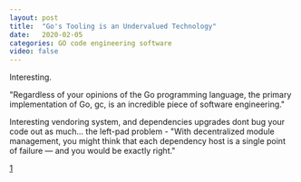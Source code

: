 ```yaml
---
layout: post
title:  "Go's Tooling is an Undervalued Technology"
date:   2020-02-05
categories: GO code engineering software
video: false
---
```


Interesting.  

"Regardless of your opinions of the Go programming language, the primary implementation of Go, gc, is an incredible piece of software engineering."

Interesting vendoring system, and dependencies upgrades dont bug your code out as much... the left-pad problem - "With decentralized module management, you might think that each dependency host is a single point of failure — and you would be exactly right."

[1]

[1]: //nullprogram.com/blog/2020/01/21/


